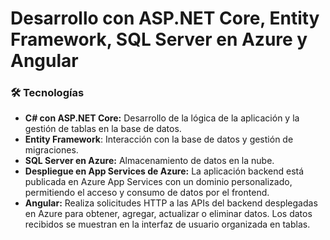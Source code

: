 # Desarrollo con ASP.NET Core, Entity Framework, SQL Server en Azure y Angular

### 🛠️ Tecnologías
- **C# con ASP.NET Core:** Desarrollo de la lógica de la aplicación y la gestión de tablas en la base de datos.
- **Entity Framework**: Interacción con la base de datos y gestión de migraciones.
- **SQL Server en Azure:** Almacenamiento de datos en la nube. 
- **Despliegue en App Services de Azure:** La aplicación backend está publicada en Azure App Services con un dominio personalizado, permitiendo el acceso y consumo de datos por el frontend.
- **Angular:** Realiza solicitudes HTTP a las APIs del backend desplegadas en Azure para obtener, agregar, actualizar o eliminar datos. Los datos recibidos se muestran en la interfaz de usuario organizada en tablas.
